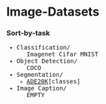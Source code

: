 # Image-Datasets


### Sort-by-task

<div style="font-family:monospace;">
  <ul>
    <li>Classification/
      <ul>
        Imagenet
        Cifar
        MNIST
      </ul>
    </li>
    <li>Object Detection/
      <ul>
        COCO
      </ul>
    </li>
    <li>Segmentation/
      <ul>
        <li><a href="https://groups.csail.mit.edu/vision/datasets/ADE20K/">ADE20K</a>[classes]</li>
      </ul>
    </li>
    <li>Image Caption/
      <ul>
        EMPTY
      </ul>
    </li>
  </ul>
</div>




